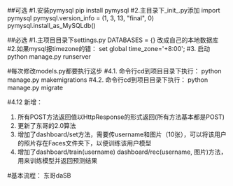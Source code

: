 ##可选
#1.安装pymysql
pip install pymysql
#2.主目录下_init_.py添加
import pymysql
pymysql.version_info = (1, 3, 13, "final", 0)
pymysql.install_as_MySQLdb()

##必选
#1.主项目目录下settings.py
DATABASES = {}
改成自己的本地数据库
#2.如果mysql报timezone的错：
set global time_zone='+8:00';
#3. 启动
python manage.py runserver

#每次修改models.py都要执行这步
#4.1. 命令行cd到项目目录下执行：
python manage.py makemigrations
#4.2. 命令行cd到项目目录下执行：
python manage.py migrate


#4.12 新增：
1. 所有POST方法返回值以HttpResponse的形式返回(所有方法基本都是POST)
2. 更新了东哥的2.0算法
3. 增加了dashboard/set方法，需要传username和图片（10张），可以将该用户的照片存在Faces文件夹下，以便训练该用户模型
4. 增加了dashboard/train(username) dashboard/rec(username, 图片)方法，用来训练模型并返回预测结果

#基本流程：
东哥daSB








